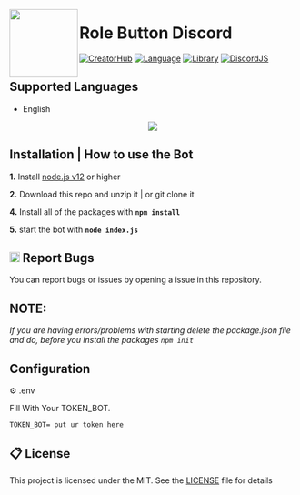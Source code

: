 <a href="https://discord.gg/creatorhub"><img width="120" height="120" align="left" style="float: left" src="https://upload.wikimedia.org/wikipedia/commons/thumb/2/23/CIA_logo_%282021%29.svg/444px-CIA_logo_%282021%29.svg.png"></a>
# Role Button Discord

[![CreatorHub](https://img.shields.io/discord/857314563639476275?color=5865F2&logo=discord&logoColor=white&style=for-the-badge)](https://dsc.gg/kof/)
[![Language](https://img.shields.io/github/languages/top/ProbablyRaging/CreatorBot?color=f0db4f&logoColor=white&style=for-the-badge)]()
[![Library](https://img.shields.io/badge/library-discord.js-5865f2?style=for-the-badge)](https://www.npmjs.com/package/discord.js)
[![DiscordJS](https://img.shields.io/npm/v/discord.js.svg?maxAge=3600&style=for-the-badge)](https://www.npmjs.com/package/discord.js)

## Supported Languages
-   English

<p align="center">
  <img src="./pict/pict1.gif"</a>
  </p>

## Installation | How to use the Bot

 **1.** Install [node.js v12](https://nodejs.org/api/cli.html#cli_unhandled_rejections_mode) or higher

 **2.** Download this repo and unzip it    |    or git clone it
 
 **4.** Install all of the packages with **`npm install`**
 
 **5.** start the bot with **`node index.js`**<br/>
 
 ## <img src = "https://cdn.discordapp.com/emojis/867093601962950666.png?v=1" width = "18"> Report Bugs

You can report bugs or issues by opening a issue in this repository.
 
 ## **NOTE:**

*If you are having errors/problems with starting delete the package.json file and do, before you install the packages `npm init`*
<br>

## Configuration
⚙ .env

Fill With Your TOKEN_BOT.
```
TOKEN_BOT= put ur token here
```

## 📋 License
This project is licensed under the MIT. See the [LICENSE](https://github.com/GarudaID/Role-button-discord-2022/blob/main/LICENSE) file for details
